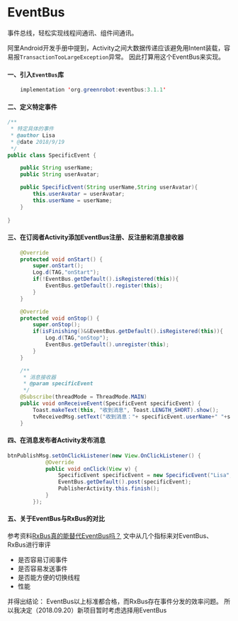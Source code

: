 # EventBus
事件总线，轻松实现线程间通讯、组件间通讯。

阿里Android开发手册中提到，Activity之间大数据传递应该避免用Intent装载，容易报`TransactionTooLargeException`异常。
因此打算用这个EventBus来实现。

#### 一、引入`EventBus`库

```java
    implementation 'org.greenrobot:eventbus:3.1.1'
```

#### 二、定义特定事件
```java
/**
 * 特定具体的事件
 * @author Lisa
 * @date 2018/9/19
 */
public class SpecificEvent {

    public String userName;
    public String userAvatar;

    public SpecificEvent(String userName,String userAvatar){
        this.userAvatar = userAvatar;
        this.userName = userName;
    }
    
}

```

#### 三、在订阅者Activity添加EventBus注册、反注册和消息接收器
```java
    @Override
    protected void onStart() {
        super.onStart();
        Log.d(TAG,"onStart");
        if(!EventBus.getDefault().isRegistered(this)){
            EventBus.getDefault().register(this);
        }
    }

    @Override
    protected void onStop() {
        super.onStop();
        if(isFinishing()&&EventBus.getDefault().isRegistered(this)){
            Log.d(TAG,"onStop");
            EventBus.getDefault().unregister(this);
        }
    }

    /**
     * 消息接收器
     * @param specificEvent
     */
    @Subscribe(threadMode = ThreadMode.MAIN)
    public void onReceiveEvent(SpecificEvent specificEvent) {
        Toast.makeText(this, "收到消息", Toast.LENGTH_SHORT).show();
        tvReceivedMsg.setText("收到消息："+ specificEvent.userName+" "+specificEvent.userAvatar);
    }
```

#### 四、在消息发布者Activity发布消息
```java
btnPublishMsg.setOnClickListener(new View.OnClickListener() {
            @Override
            public void onClick(View v) {
                SpecificEvent specificEvent = new SpecificEvent("Lisa","iamgeUrl");
                EventBus.getDefault().post(specificEvent);
                PublisherActivity.this.finish();
            }
        });
```

#### 五、关于EventBus与RxBus的对比
参考资料[RxBus真的能替代EventBus吗？](https://www.jianshu.com/p/669eda5dc5a4)
文中从几个指标来对EventBus、RxBus进行审评
+ 是否容易订阅事件
+ 是否容易发送事件
+ 是否能方便的切换线程
+ 性能

并得出结论：
EventBus以上标准都合格，而RxBus存在事件分发的效率问题。
所以我决定（2018.09.20）新项目暂时考虑选择用EventBus
